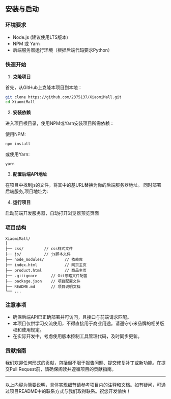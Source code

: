 ## 安装与启动

### 环境要求

- Node.js (建议使用LTS版本)
- NPM 或 Yarn
- 后端服务器运行环境（根据后端代码要求Python）

### 快速开始

1. **克隆项目**

首先，从GitHub上克隆本项目到本地：

```bash
git clone https://github.com/2375137/XiaomiMall.git
cd XiaomiMall
```

2. **安装依赖**

进入项目根目录，使用NPM或Yarn安装项目所需依赖：

使用NPM:
```bash
npm install
```

或使用Yarn:
```bash
yarn
```

3. **配置后端API地址**

在项目中找到js的文件，将其中的基URL替换为你的后端服务器地址。
同时部署后端服务,项目地址为: 


4. **运行项目**

启动前端开发服务器，自动打开浏览器预览页面


### 项目结构

```
XiaomiMall/
│
├── css/         // css样式文件
├── js/          // js脚本文件
├── node_modules/         // 依赖库
├── index.html            // 网页主页
├── product.html          // 商品主页
├── .gitignore      // Git忽略文件配置
├── package.json    // 项目配置文件
├── README.md       // 项目说明文档
└── ...
```

### 注意事项

- 确保后端API已正确部署并可访问，且接口与前端请求匹配。
- 本项目仅供学习交流使用，不得直接用于商业用途。请遵守小米品牌的相关版权和使用规定。
- 在实际开发中，考虑使用版本控制工具管理代码，及时同步更新。

### 贡献指南

我们欢迎任何形式的贡献，包括但不限于报告问题、提交修复补丁或新功能。在提交Pull Request前，请确保阅读并遵循项目的贡献指南。

---

以上内容为简要说明，具体实现细节请参考项目内的注释和文档。如有疑问，可通过项目README中的联系方式与我们取得联系。祝您开发愉快！
